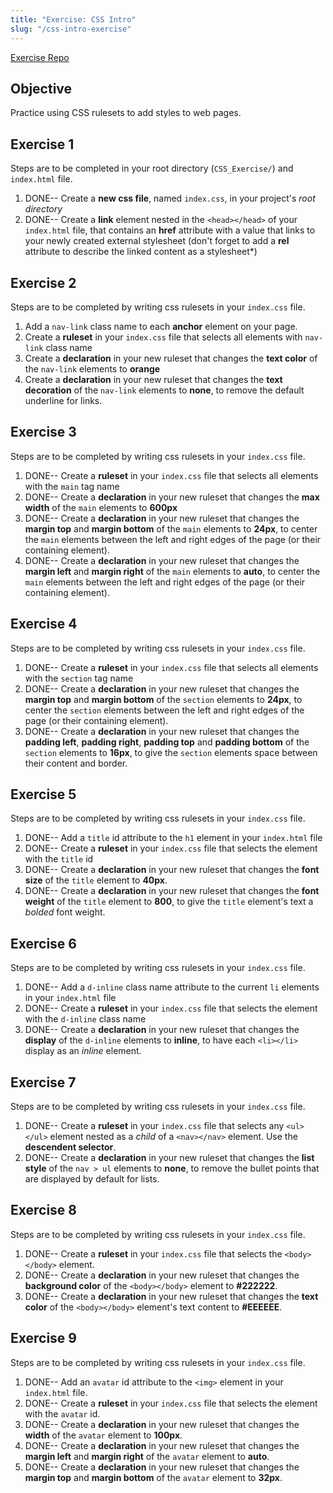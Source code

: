 ```yaml
---
title: "Exercise: CSS Intro"
slug: "/css-intro-exercise"
---
```


[Exercise Repo](https://github.com/Bryantellius/CSS_Exercise)

## Objective

Practice using CSS rulesets to add styles to web pages.

## Exercise 1

Steps are to be completed in your root directory (`CSS_Exercise/`) and `index.html` file.

1. DONE-- Create a **new css file**, named `index.css`, in your project's _root directory_
2. DONE-- Create a **link** element nested in the `<head></head>` of your `index.html` file, that contains an **href** attribute with a value that links to your newly created external stylesheet (don't forget to add a **rel** attribute to describe the linked content as a stylesheet\*)

## Exercise 2

Steps are to be completed by writing css rulesets in your `index.css` file.

1. Add a `nav-link` class name to each **anchor** element on your page.
2. Create a **ruleset** in your `index.css` file that selects all elements with `nav-link` class name
3. Create a **declaration** in your new ruleset that changes the **text color** of the `nav-link` elements to **orange**
4. Create a **declaration** in your new ruleset that changes the **text decoration** of the `nav-link` elements to **none**, to remove the default underline for links.

## Exercise 3

Steps are to be completed by writing css rulesets in your `index.css` file.

1. DONE-- Create a **ruleset** in your `index.css` file that selects all elements with the `main` tag name
2. DONE-- Create a **declaration** in your new ruleset that changes the **max width** of the `main` elements to **600px**
3. DONE-- Create a **declaration** in your new ruleset that changes the **margin top** and **margin bottom** of the `main` elements to **24px**, to center the `main` elements between the left and right edges of the page (or their containing element).
4. DONE-- Create a **declaration** in your new ruleset that changes the **margin left** and **margin right** of the `main` elements to **auto**, to center the `main` elements between the left and right edges of the page (or their containing element).

## Exercise 4

Steps are to be completed by writing css rulesets in your `index.css` file.

1. DONE-- Create a **ruleset** in your `index.css` file that selects all elements with the `section` tag name
2. DONE-- Create a **declaration** in your new ruleset that changes the **margin top** and **margin bottom** of the `section` elements to **24px**, to center the `section` elements between the left and right edges of the page (or their containing element).
3. DONE-- Create a **declaration** in your new ruleset that changes the **padding left**, **padding right**, **padding top** and **padding bottom** of the `section` elements to **16px**, to give the `section` elements space between their content and border.

## Exercise 5

Steps are to be completed by writing css rulesets in your `index.css` file.

1. DONE-- Add a `title` id attribute to the `h1` element in your `index.html` file
2. DONE-- Create a **ruleset** in your `index.css` file that selects the element with the `title` id
3. DONE-- Create a **declaration** in your new ruleset that changes the **font size** of the `title` element to **40px**.
4. DONE-- Create a **declaration** in your new ruleset that changes the **font weight** of the `title` element to **800**, to give the `title` element's text a _bolded_ font weight.

## Exercise 6

Steps are to be completed by writing css rulesets in your `index.css` file.

1. DONE-- Add a `d-inline` class name attribute to the current `li` elements in your `index.html` file
2. DONE-- Create a **ruleset** in your `index.css` file that selects the element with the `d-inline` class name
3. DONE-- Create a **declaration** in your new ruleset that changes the **display** of the `d-inline` elements to **inline**, to have each `<li></li>` display as an _inline_ element.

## Exercise 7

Steps are to be completed by writing css rulesets in your `index.css` file.

1. DONE-- Create a **ruleset** in your `index.css` file that selects any `<ul></ul>` element nested as a _child_ of a `<nav></nav>` element. Use the **descendent selector**.
2. DONE-- Create a **declaration** in your new ruleset that changes the **list style** of the `nav > ul` elements to **none**, to remove the bullet points that are displayed by default for lists.

## Exercise 8

Steps are to be completed by writing css rulesets in your `index.css` file.

1. DONE-- Create a **ruleset** in your `index.css` file that selects the `<body></body>` element.
2. DONE-- Create a **declaration** in your new ruleset that changes the **background color** of the `<body></body>` element to **#222222**.
3. DONE-- Create a **declaration** in your new ruleset that changes the **text color** of the `<body></body>` element's text content to **#EEEEEE**.

## Exercise 9

Steps are to be completed by writing css rulesets in your `index.css` file.

1. DONE-- Add an `avatar` id attribute to the `<img>` element in your `index.html` file.
2. DONE-- Create a **ruleset** in your `index.css` file that selects the element with the `avatar` id.
3. DONE-- Create a **declaration** in your new ruleset that changes the **width** of the `avatar` element to **100px**.
4. DONE-- Create a **declaration** in your new ruleset that changes the **margin left** and **margin right** of the `avatar` element to **auto**.
5. DONE-- Create a **declaration** in your new ruleset that changes the **margin top** and **margin bottom** of the `avatar` element to **32px**.
